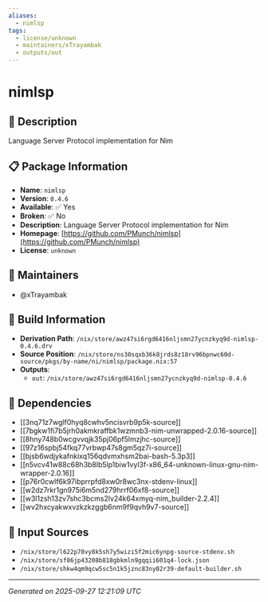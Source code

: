 ```yaml
---
aliases:
  - nimlsp
tags:
  - license/unknown
  - maintainers/xTrayambak
  - outputs/out
---
```


# nimlsp

## 📝 Description

Language Server Protocol implementation for Nim

## 📋 Package Information

- **Name**: `nimlsp`
- **Version**: `0.4.6`
- **Available**: ✅ Yes
- **Broken**: ✅ No
- **Description**: Language Server Protocol implementation for Nim
- **Homepage**: [https://github.com/PMunch/nimlsp](https://github.com/PMunch/nimlsp)
- **License**: `unknown`
## 👥 Maintainers

- @xTrayambak


## 🔧 Build Information

- **Derivation Path**: `/nix/store/awz47si6rgd6416nljsmn27ycnzkyq9d-nimlsp-0.4.6.drv`
- **Source Position**: `/nix/store/ns30sqxb36k8jrds8z18rv96bpnwc60d-source/pkgs/by-name/ni/nimlsp/package.nix:57`
- **Outputs**:
  - `out`:  `/nix/store/awz47si6rgd6416nljsmn27ycnzkyq9d-nimlsp-0.4.6`

## 🔗 Dependencies

- [[3nq71z7wglf0hyq8cwhv5ncisvrb9p5k-source]]
- [[7bgkw1fi7b5jrh0akmkraffbk1wzmnb3-nim-unwrapped-2.0.16-source]]
- [[8hny748b0wcgvvqjk35pj06pf5lmzjhc-source]]
- [[97z16spbj54fkq77vrbwp47s8gm5qz7i-source]]
- [[bjsb6wdjykafnkixq156qdvmxhsm2bai-bash-5.3p3]]
- [[n5vcv41w88c68h3b8lb5lp1biw1vyl3f-x86_64-unknown-linux-gnu-nim-wrapper-2.0.16]]
- [[p76r0cwlf6k97ibprrpfd8xw0r8wc3nx-stdenv-linux]]
- [[w2dz7rkr1gn975i6m5nd279hrrf06xf8-source]]
- [[w3l1zsh13zv7shc3bcms2lv24k64xmyq-nim_builder-2.2.4]]
- [[wv2hxcyakwxvzkzkzggb6nm9f9qvh9v7-source]]

## 📁 Input Sources

- `/nix/store/l622p70vy8k5sh7y5wizi5f2mic6ynpg-source-stdenv.sh`
- `/nix/store/sf86jp43208b818gbkmln9gqqii601q4-lock.json`
- `/nix/store/shkw4qm9qcw5sc5n1k5jznc83ny02r39-default-builder.sh`

---
*Generated on 2025-09-27 12:21:09 UTC*
